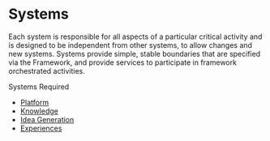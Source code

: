 # Systems

Each system is responsible for all aspects of a particular critical activity and is designed to be independent from
other systems, to allow changes and new systems. Systems provide simple, stable boundaries that are specified via the
Framework, and provide services to participate in framework orchestrated activities.

Systems Required

- [Platform](./platform.md)
- [Knowledge](./knowledge.md)
- [Idea Generation](./ideas.md)
- [Experiences](./experiences.md)
